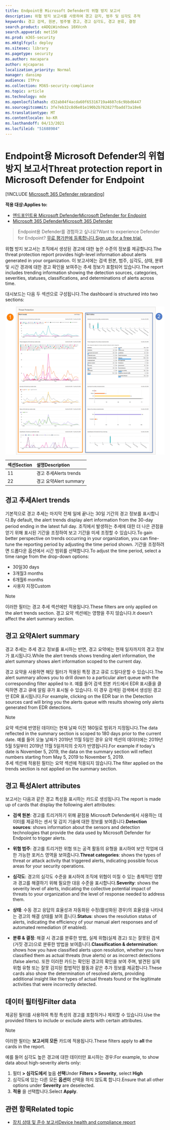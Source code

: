 ```yaml
---
title: Endpoint용 Microsoft Defender의 위협 방지 보고서
description: 위협 방지 보고서를 사용하여 경고 감지, 범주 및 심각도 추적
keywords: 경고 검색, 원본, 범주별 경고, 경고 심각도, 경고 분류, 결정
search.product: eADQiWindows 10XVcnh
search.appverid: met150
ms.prod: m365-security
ms.mktglfcycl: deploy
ms.sitesec: library
ms.pagetype: security
ms.author: macapara
author: mjcaparas
localization_priority: Normal
manager: dansimp
audience: ITPro
ms.collection: M365-security-compliance
ms.topic: article
ms.technology: mde
ms.openlocfilehash: d32ab04f4acda60f65316719a4607c6c9bbd6447
ms.sourcegitcommit: 3fe7eb32c8d6e01e190b2b782827fbadd73a18e6
ms.translationtype: MT
ms.contentlocale: ko-KR
ms.lasthandoff: 04/13/2021
ms.locfileid: "51688984"
---
```

# <a name="threat-protection-report-in-microsoft-defender-for-endpoint"></a><span data-ttu-id="1bce8-104">Endpoint용 Microsoft Defender의 위협 방지 보고서</span><span class="sxs-lookup"><span data-stu-id="1bce8-104">Threat protection report in Microsoft Defender for Endpoint</span></span>

[!INCLUDE [Microsoft 365 Defender rebranding](../../includes/microsoft-defender.md)]


<span data-ttu-id="1bce8-105">**적용 대상:**</span><span class="sxs-lookup"><span data-stu-id="1bce8-105">**Applies to:**</span></span>
- [<span data-ttu-id="1bce8-106">엔드포인트용 Microsoft Defender</span><span class="sxs-lookup"><span data-stu-id="1bce8-106">Microsoft Defender for Endpoint</span></span>](https://go.microsoft.com/fwlink/p/?linkid=2154037)
- [<span data-ttu-id="1bce8-107">Microsoft 365 Defender</span><span class="sxs-lookup"><span data-stu-id="1bce8-107">Microsoft 365 Defender</span></span>](https://go.microsoft.com/fwlink/?linkid=2118804)


> <span data-ttu-id="1bce8-108">Endpoint용 Defender를 경험하고 싶나요?</span><span class="sxs-lookup"><span data-stu-id="1bce8-108">Want to experience Defender for Endpoint?</span></span> [<span data-ttu-id="1bce8-109">무료 평가판에 등록합니다.</span><span class="sxs-lookup"><span data-stu-id="1bce8-109">Sign up for a free trial.</span></span>](https://www.microsoft.com/microsoft-365/windows/microsoft-defender-atp?ocid=docs-wdatp-pullalerts-abovefoldlink) 

<span data-ttu-id="1bce8-110">위협 방지 보고서는 조직에서 생성된 경고에 대한 높은 수준의 정보를 제공합니다.</span><span class="sxs-lookup"><span data-stu-id="1bce8-110">The threat protection report provides high-level information about alerts generated in your organization.</span></span> <span data-ttu-id="1bce8-111">이 보고서에는 검색 원본, 범주, 심각도, 상태, 분류 및 시간 경과에 대한 경고 확인을 보여주는 추세 정보가 포함되어 있습니다.</span><span class="sxs-lookup"><span data-stu-id="1bce8-111">The report includes trending information showing the detection sources, categories, severities, statuses, classifications, and determinations of alerts across time.</span></span>

<span data-ttu-id="1bce8-112">대시보드는 다음 두 섹션으로 구성됩니다.</span><span class="sxs-lookup"><span data-stu-id="1bce8-112">The dashboard is structured into two sections:</span></span>

![위협 방지 보고서의 이미지](images/threat-protection-reports.png)

<span data-ttu-id="1bce8-114">섹션</span><span class="sxs-lookup"><span data-stu-id="1bce8-114">Section</span></span> | <span data-ttu-id="1bce8-115">설명</span><span class="sxs-lookup"><span data-stu-id="1bce8-115">Description</span></span> 
:---|:---
<span data-ttu-id="1bce8-116">1</span><span class="sxs-lookup"><span data-stu-id="1bce8-116">1</span></span> | <span data-ttu-id="1bce8-117">경고 추세</span><span class="sxs-lookup"><span data-stu-id="1bce8-117">Alerts trends</span></span>
<span data-ttu-id="1bce8-118">2</span><span class="sxs-lookup"><span data-stu-id="1bce8-118">2</span></span> | <span data-ttu-id="1bce8-119">경고 요약</span><span class="sxs-lookup"><span data-stu-id="1bce8-119">Alert summary</span></span>

## <a name="alert-trends"></a><span data-ttu-id="1bce8-120">경고 추세</span><span class="sxs-lookup"><span data-stu-id="1bce8-120">Alert trends</span></span>
<span data-ttu-id="1bce8-121">기본적으로 경고 추세는 마지막 전체 일에 끝나는 30일 기간의 경고 정보를 표시합니다.</span><span class="sxs-lookup"><span data-stu-id="1bce8-121">By default, the alert trends display alert information from the 30-day period ending in the latest full day.</span></span> <span data-ttu-id="1bce8-122">조직에서 발생하는 추세에 대한 더 나은 관점을 얻기 위해 표시된 기간을 조정하여 보고 기간을 미세 조정할 수 있습니다.</span><span class="sxs-lookup"><span data-stu-id="1bce8-122">To gain better perspective on trends occurring in your organization, you can fine-tune the reporting period by adjusting the time period shown.</span></span> <span data-ttu-id="1bce8-123">기간을 조정하려면 드롭다운 옵션에서 시간 범위를 선택합니다.</span><span class="sxs-lookup"><span data-stu-id="1bce8-123">To adjust the time period, select a time range from the drop-down options:</span></span>

- <span data-ttu-id="1bce8-124">30일</span><span class="sxs-lookup"><span data-stu-id="1bce8-124">30 days</span></span>
- <span data-ttu-id="1bce8-125">3개월</span><span class="sxs-lookup"><span data-stu-id="1bce8-125">3 months</span></span>
- <span data-ttu-id="1bce8-126">6개월</span><span class="sxs-lookup"><span data-stu-id="1bce8-126">6 months</span></span>
- <span data-ttu-id="1bce8-127">사용자 지정</span><span class="sxs-lookup"><span data-stu-id="1bce8-127">Custom</span></span>

>[!NOTE]
><span data-ttu-id="1bce8-128">이러한 필터는 경고 추세 섹션에만 적용됩니다.</span><span class="sxs-lookup"><span data-stu-id="1bce8-128">These filters are only applied on the alert trends section.</span></span> <span data-ttu-id="1bce8-129">경고 요약 섹션에는 영향을 주지 않습니다.</span><span class="sxs-lookup"><span data-stu-id="1bce8-129">It doesn't affect the alert summary section.</span></span>


## <a name="alert-summary"></a><span data-ttu-id="1bce8-130">경고 요약</span><span class="sxs-lookup"><span data-stu-id="1bce8-130">Alert summary</span></span>
<span data-ttu-id="1bce8-131">경고 추세는 추세 경고 정보를 표시하는 반면, 경고 요약에는 현재 일자까지의 경고 정보가 표시됩니다.</span><span class="sxs-lookup"><span data-stu-id="1bce8-131">While the alert trends shows trending alert information, the alert summary shows alert information scoped to the current day.</span></span>

 <span data-ttu-id="1bce8-132">경고 요약을 사용하면 해당 필터가 적용된 특정 경고 큐로 드릴다운할 수 있습니다.</span><span class="sxs-lookup"><span data-stu-id="1bce8-132">The alert summary allows you to drill down to a particular alert queue with the corresponding filter applied to it.</span></span> <span data-ttu-id="1bce8-133">예를 들어 검색 원본 카드에서 EDR 표시줄을 클릭하면 경고 큐에 알림 큐가 표시될 수 있습니다. 이 경우 검색된 검색에서 생성된 경고만 EDR 표시됩니다.</span><span class="sxs-lookup"><span data-stu-id="1bce8-133">For example, clicking on the EDR bar in the Detection sources card will bring you the alerts queue with results showing only alerts generated from EDR detections.</span></span> 

>[!NOTE]
><span data-ttu-id="1bce8-134">요약 섹션에 반영된 데이터는 현재 날짜 이전 180일로 범위가 지정됩니다.</span><span class="sxs-lookup"><span data-stu-id="1bce8-134">The data reflected in the summary section is scoped to 180 days prior to the current date.</span></span> <span data-ttu-id="1bce8-135">예를 들어 오늘 날짜가 2019년 11월 5일인 경우 요약 섹션의 데이터에는 2019년 5월 5일부터 2019년 11월 5일까지의 숫자가 반영됩니다.</span><span class="sxs-lookup"><span data-stu-id="1bce8-135">For example if today's date is November 5, 2019, the data on the summary section will reflect numbers starting from May 5, 2019 to November 5, 2019.</span></span><br>
> <span data-ttu-id="1bce8-136">추세 섹션에 적용된 필터는 요약 섹션에 적용되지 않습니다.</span><span class="sxs-lookup"><span data-stu-id="1bce8-136">The filter applied on the trends section is not applied on the summary section.</span></span> 

## <a name="alert-attributes"></a><span data-ttu-id="1bce8-137">경고 특성</span><span class="sxs-lookup"><span data-stu-id="1bce8-137">Alert attributes</span></span>
<span data-ttu-id="1bce8-138">보고서는 다음과 같은 경고 특성을 표시하는 카드로 생성됩니다.</span><span class="sxs-lookup"><span data-stu-id="1bce8-138">The report is made up of cards that display the following alert attributes:</span></span>

- <span data-ttu-id="1bce8-139">**검색 원본**: 경고를 트리거하기 위해 끝점용 Microsoft Defender에서 사용하는 데이터를 제공하는 센서 및 감지 기술에 대한 정보를 보여줍니다.</span><span class="sxs-lookup"><span data-stu-id="1bce8-139">**Detection sources**: shows information about the sensors and detection technologies that provide the data used by Microsoft Defender for Endpoint to trigger alerts.</span></span>

- <span data-ttu-id="1bce8-140">**위협 범주**: 경고를 트리거한 위협 또는 공격 활동의 유형을 표시하여 보안 작업에 대한 가능한 포커스 영역을 보여줍니다.</span><span class="sxs-lookup"><span data-stu-id="1bce8-140">**Threat categories**: shows the types of threat or attack activity that triggered alerts, indicating possible focus areas for your security operations.</span></span>

- <span data-ttu-id="1bce8-141">**심각도**: 경고의 심각도 수준을 표시하여 조직에 위협이 미칠 수 있는 총체적인 영향과 경고를 해결하기 위해 필요한 대응 수준을 표시합니다.</span><span class="sxs-lookup"><span data-stu-id="1bce8-141">**Severity**: shows the severity level of alerts, indicating the collective potential impact of threats to your organization and the level of response needed to address them.</span></span>

- <span data-ttu-id="1bce8-142">**상태**: 수동 경고 응답의 효율성과 자동화된 수정(활성화된 경우)의 효율성을 나타내는 경고의 해결 상태를 보여 줍니다.</span><span class="sxs-lookup"><span data-stu-id="1bce8-142">**Status**: shows the resolution status of alerts, indicating the efficiency of your manual alert responses and of automated remediation (if enabled).</span></span> 

- <span data-ttu-id="1bce8-143">**분류 & 결정**: 해결 시 경고를 분류한 방법, 실제 위협(실제 경고) 또는 잘못된 검색(거짓 경고)으로 분류한 방법을 보여줍니다.</span><span class="sxs-lookup"><span data-stu-id="1bce8-143">**Classification & determination**: shows how you have classified alerts upon resolution, whether you have classified them as actual threats (true alerts) or as incorrect detections (false alerts).</span></span> <span data-ttu-id="1bce8-144">또한 이러한 카드는 확인된 경고의 확인을 보여 주며, 발견된 실제 위협 유형 또는 잘못 감지된 합법적인 활동과 같은 추가 정보를 제공합니다.</span><span class="sxs-lookup"><span data-stu-id="1bce8-144">These cards also show the determination of resolved alerts, providing additional insight like the types of actual threats found or the legitimate activities that were incorrectly detected.</span></span>


 

## <a name="filter-data"></a><span data-ttu-id="1bce8-145">데이터 필터링</span><span class="sxs-lookup"><span data-stu-id="1bce8-145">Filter data</span></span>

<span data-ttu-id="1bce8-146">제공된 필터를 사용하여 특정 특성의 경고를 포함하거나 제외할 수 있습니다.</span><span class="sxs-lookup"><span data-stu-id="1bce8-146">Use the provided filters to include or exclude alerts with certain attributes.</span></span>

>[!NOTE]
><span data-ttu-id="1bce8-147">이러한 필터는 **보고서의 모든** 카드에 적용됩니다.</span><span class="sxs-lookup"><span data-stu-id="1bce8-147">These filters apply to **all** the cards in the report.</span></span>

<span data-ttu-id="1bce8-148">예를 들어 심각도 높은 경고에 대한 데이터만 표시하는 경우:</span><span class="sxs-lookup"><span data-stu-id="1bce8-148">For example, to show data about high-severity alerts only:</span></span>

1. <span data-ttu-id="1bce8-149">필터 **> 심각도에서** 높음 **선택**</span><span class="sxs-lookup"><span data-stu-id="1bce8-149">Under **Filters > Severity**, select **High**</span></span>
2. <span data-ttu-id="1bce8-150">심각도에 있는 다른 모든 **옵션이** 선택을 하지 않도록 합니다.</span><span class="sxs-lookup"><span data-stu-id="1bce8-150">Ensure that all other options under **Severity** are deselected.</span></span>
3. <span data-ttu-id="1bce8-151">**적용** 을 선택합니다.</span><span class="sxs-lookup"><span data-stu-id="1bce8-151">Select **Apply**.</span></span> 

## <a name="related-topic"></a><span data-ttu-id="1bce8-152">관련 항목</span><span class="sxs-lookup"><span data-stu-id="1bce8-152">Related topic</span></span>
- [<span data-ttu-id="1bce8-153">장치 상태 및 준수 보고서</span><span class="sxs-lookup"><span data-stu-id="1bce8-153">Device health and compliance report</span></span>](machine-reports.md)
